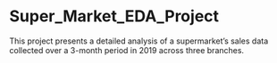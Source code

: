 # Super_Market_EDA_Project
This project presents a detailed analysis of a supermarket’s sales data collected over a 3-month period in 2019 across three branches.
